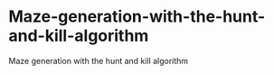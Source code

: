 # Maze-generation-with-the-hunt-and-kill-algorithm
Maze generation with the hunt and kill algorithm
